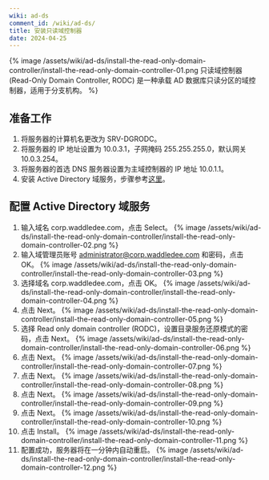```yaml
---
wiki: ad-ds
comment_id: /wiki/ad-ds/
title: 安装只读域控制器
date: 2024-04-25
---
```


{% image /assets/wiki/ad-ds/install-the-read-only-domain-controller/install-the-read-only-domain-controller-01.png 只读域控制器 (Read-Only Domain Controller, RODC) 是一种承载 AD 数据库只读分区的域控制器，适用于分支机构。 %}

## 准备工作

1. 将服务器的计算机名更改为 SRV-DGRODC。
2. 将服务器的 IP 地址设置为 10.0.3.1，子网掩码 255.255.255.0，默认网关 10.0.3.254。
3. 将服务器的首选 DNS 服务器设置为主域控制器的 IP 地址 10.0.1.1。
4. 安装 Active Directory 域服务，步骤参考[这里](/wiki/ad-ds/install-the-primary-domain-controller/#安装-Active-Directory-域服务)。

## 配置 Active Directory 域服务

1. 输入域名 corp.waddledee.com，点击 Select。
{% image /assets/wiki/ad-ds/install-the-read-only-domain-controller/install-the-read-only-domain-controller-02.png %}
2. 输入域管理员账号 administrator@corp.waddledee.com 和密码，点击 OK。
{% image /assets/wiki/ad-ds/install-the-read-only-domain-controller/install-the-read-only-domain-controller-03.png %}
3. 选择域名 corp.waddledee.com，点击 OK。
{% image /assets/wiki/ad-ds/install-the-read-only-domain-controller/install-the-read-only-domain-controller-04.png %}
4. 点击 Next。
{% image /assets/wiki/ad-ds/install-the-read-only-domain-controller/install-the-read-only-domain-controller-05.png %}
5. 选择 Read only domain controller (RODC)，设置目录服务还原模式的密码，点击 Next。
{% image /assets/wiki/ad-ds/install-the-read-only-domain-controller/install-the-read-only-domain-controller-06.png %}
6. 点击 Next。
{% image /assets/wiki/ad-ds/install-the-read-only-domain-controller/install-the-read-only-domain-controller-07.png %}
7. 点击 Next。
{% image /assets/wiki/ad-ds/install-the-read-only-domain-controller/install-the-read-only-domain-controller-08.png %}
8. 点击 Next。
{% image /assets/wiki/ad-ds/install-the-read-only-domain-controller/install-the-read-only-domain-controller-09.png %}
9. 点击 Next。
{% image /assets/wiki/ad-ds/install-the-read-only-domain-controller/install-the-read-only-domain-controller-10.png %}
10. 点击 Install。
{% image /assets/wiki/ad-ds/install-the-read-only-domain-controller/install-the-read-only-domain-controller-11.png %}
11. 配置成功，服务器将在一分钟内自动重启。
{% image /assets/wiki/ad-ds/install-the-read-only-domain-controller/install-the-read-only-domain-controller-12.png %}
